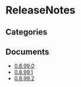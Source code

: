 # ReleaseNotes

## Categories


## Documents
- [0.8.99.0](0.8.99.0.md)
- [0.8.99.1](0.8.99.1.md)
- [0.8.99.2](0.8.99.2.md)